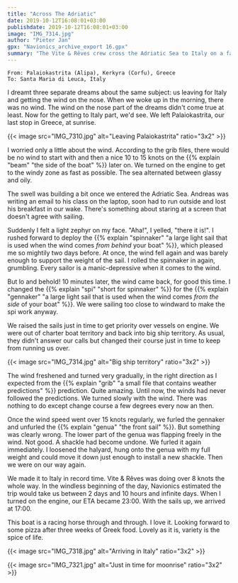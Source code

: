 ```yaml
---
title: "Across The Adriatic"
date: 2019-10-12T16:08:01+03:00
publishdate: 2019-10-12T16:08:01+03:00
image: "IMG_7314.jpg"
author: "Pieter Jan"
gpx: "Navionics_archive_export 16.gpx"
summary: "The Vite & Rêves crew cross the Adriatic Sea to Italy on a fast clip."
---
```


`From: Palaiokastrita (Alipa), Kerkyra (Corfu), Greece`<br/>
`To: Santa Maria di Leuca, Italy`

I dreamt three separate dreams about the same subject: us leaving for Italy and getting the wind on the nose. When we woke up in the morning, there was no wind. The wind on the nose part of the dreams didn't come true at least. Now for the getting to Italy part, we'd see. We left Palaiokastrita, our last stop in Greece, at sunrise.

{{< image src="IMG_7310.jpg" alt="Leaving Palaiokastrita" ratio="3x2" >}}

I worried only a little about the wind. According to the grib files, there would be no wind to start with and then a nice 10 to 15 knots on the {{% explain "beam" "the side of the boat" %}} later on. We turned on the engine to get to the windy zone as fast as possible. The sea alternated between glassy and oily.

The swell was building a bit once we entered the Adriatic Sea. Andreas was writing an email to his class on the laptop, soon had to run outside and lost his breakfast in our wake. There's something about staring at a screen that doesn't agree with sailing.

Suddenly I felt a light zephyr on my face. "Aha!", I yelled, "there it is!". I rushed forward to deploy the {{% explain "spinnaker" "a large light sail that is used when the wind comes _from behind_ your boat" %}}, which pleased me so mightily two days before. At once, the wind fell again and was barely enough to support the weight of the sail. I rolled the spinnaker in again, grumbling. Every sailor is a manic-depressive when it comes to the wind.

But lo and behold! 10 minutes later, the wind came back, for good this time. I changed the {{% explain "spi" "short for spinnaker" %}} for the {{% explain "gennaker" "a large light sail that is used when the wind comes _from the side_ of your boat" %}}. We were sailing too close to windward to make the spi work anyway.

We raised the sails just in time to get priority over vessels on engine. We were out of charter boat territory and back into big ship territory. As usual, they didn't answer our calls but changed their course just in time to keep from running us over.

{{< image src="IMG_7314.jpg" alt="Big ship territory" ratio="3x2" >}}

The wind freshened and turned very gradually, in the right direction as I expected from the {{% explain "grib" "a small file that contains weather predictions" %}} prediction. Quite amazing. Until now, the winds had never followed the predictions. We turned slowly with the wind. There was nothing to do except change course a few degrees every now an then.

Once the wind speed went over 15 knots regularly, we furled the gennaker and unfurled the {{% explain "genua" "the front sail" %}}. But something was clearly wrong. The lower part of the genua was flapping freely in the wind. Not good. A shackle had become undone. We furled it again immediately. I loosened the halyard, hung onto the genua with my full weight and could move it down just enough to install a new shackle. Then we were on our way again.

We made it to Italy in record time. Vite & Rêves was doing over 8 knots the whole way. In the windless beginning of the day, Navionics estimated the trip would take us between 2 days and 10 hours and infinite days. When I turned on the engine, our ETA became 23:00. With the sails up, we arrived at 17:00.

This boat is a racing horse through and through. I love it. Looking forward to some pizza after three weeks of Greek food. Lovely as it is, variety is the spice of life.

{{< image src="IMG_7318.jpg" alt="Arriving in Italy" ratio="3x2" >}}

{{< image src="IMG_7321.jpg" alt="Just in time for moonrise" ratio="3x2" >}}
